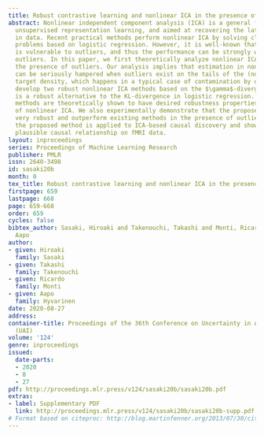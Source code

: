 ```yaml
---
title: Robust contrastive learning and nonlinear ICA in the presence of outliers
abstract: Nonlinear independent component analysis (ICA) is a general framework for
  unsupervised representation learning, and aimed at recovering the latent variables
  in data. Recent practical methods perform nonlinear ICA by solving classification
  problems based on logistic regression. However, it is well-known that logistic regression
  is vulnerable to outliers, and thus the performance can be strongly weakened by
  outliers. In this paper, we first theoretically analyze nonlinear ICA models in
  the presence of outliers. Our analysis implies that estimation in nonlinear ICA
  can be seriously hampered when outliers exist on the tails of the (noncontaminated)
  target density, which happens in a typical case of contamination by outliers.  We
  develop two robust nonlinear ICA methods based on the $\gamma$-divergence, which
  is a robust alternative to the KL-divergence in logistic regression.  The proposed
  methods are theoretically shown to have desired robustness properties in the context
  of nonlinear ICA. We also experimentally demonstrate that the proposed methods are
  very robust and outperform existing methods in the presence of outliers. Finally,
  the proposed method is applied to ICA-based causal discovery and shown to find a
  plausible causal relationship on fMRI data.
layout: inproceedings
series: Proceedings of Machine Learning Research
publisher: PMLR
issn: 2640-3498
id: sasaki20b
month: 0
tex_title: Robust contrastive learning and nonlinear ICA in the presence of outliers
firstpage: 659
lastpage: 668
page: 659-668
order: 659
cycles: false
bibtex_author: Sasaki, Hiroaki and Takenouchi, Takashi and Monti, Ricardo and Hyvarinen,
  Aapo
author:
- given: Hiroaki
  family: Sasaki
- given: Takashi
  family: Takenouchi
- given: Ricardo
  family: Monti
- given: Aapo
  family: Hyvarinen
date: 2020-08-27
address: 
container-title: Proceedings of the 36th Conference on Uncertainty in Artificial Intelligence
  (UAI)
volume: '124'
genre: inproceedings
issued:
  date-parts:
  - 2020
  - 8
  - 27
pdf: http://proceedings.mlr.press/v124/sasaki20b/sasaki20b.pdf
extras:
- label: Supplementary PDF
  link: http://proceedings.mlr.press/v124/sasaki20b/sasaki20b-supp.pdf
# Format based on citeproc: http://blog.martinfenner.org/2013/07/30/citeproc-yaml-for-bibliographies/
---
```

